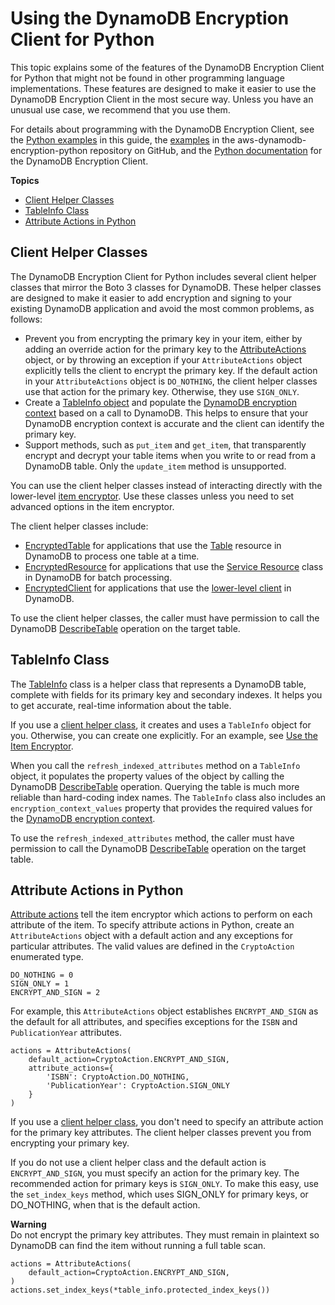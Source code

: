 # Using the DynamoDB Encryption Client for Python<a name="python-using"></a>

This topic explains some of the features of the DynamoDB Encryption Client for Python that might not be found in other programming language implementations\. These features are designed to make it easier to use the DynamoDB Encryption Client in the most secure way\. Unless you have an unusual use case, we recommend that you use them\.

For details about programming with the DynamoDB Encryption Client, see the [Python examples](python-examples.md) in this guide, the [examples](https://github.com/aws/aws-dynamodb-encryption-python/tree/master/examples) in the aws\-dynamodb\-encryption\-python repository on GitHub, and the [Python documentation](https://aws-dynamodb-encryption-python.readthedocs.io/en/latest/) for the DynamoDB Encryption Client\.

**Topics**
+ [Client Helper Classes](#python-helpers)
+ [TableInfo Class](#table-info)
+ [Attribute Actions in Python](#python-attribute-actions)

## Client Helper Classes<a name="python-helpers"></a>

The DynamoDB Encryption Client for Python includes several client helper classes that mirror the Boto 3 classes for DynamoDB\. These helper classes are designed to make it easier to add encryption and signing to your existing DynamoDB application and avoid the most common problems, as follows:
+ Prevent you from encrypting the primary key in your item, either by adding an override action for the primary key to the [AttributeActions](#python-attribute-actions) object, or by throwing an exception if your `AttributeActions` object explicitly tells the client to encrypt the primary key\. If the default action in your `AttributeActions` object is `DO_NOTHING`, the client helper classes use that action for the primary key\. Otherwise, they use `SIGN_ONLY`\.
+ Create a [TableInfo object](#python-helpers) and populate the [DynamoDB encryption context](concepts.md#encryption-context) based on a call to DynamoDB\. This helps to ensure that your DynamoDB encryption context is accurate and the client can identify the primary key\.
+ Support methods, such as `put_item` and `get_item`, that transparently encrypt and decrypt your table items when you write to or read from a DynamoDB table\. Only the `update_item` method is unsupported\.

You can use the client helper classes instead of interacting directly with the lower\-level [item encryptor](concepts.md#item-encryptor)\. Use these classes unless you need to set advanced options in the item encryptor\.

The client helper classes include:
+ [EncryptedTable](https://aws-dynamodb-encryption-python.readthedocs.io/en/latest/lib/encrypted/table.html#module-dynamodb_encryption_sdk.encrypted.table) for applications that use the [Table](http://boto3.amazonaws.com/v1/documentation/api/latest/reference/services/dynamodb.html#table) resource in DynamoDB to process one table at a time\.
+ [EncryptedResource](https://aws-dynamodb-encryption-python.readthedocs.io/en/latest/lib/encrypted/resource.html) for applications that use the [Service Resource](http://boto3.amazonaws.com/v1/documentation/api/latest/reference/services/dynamodb.html#service-resource) class in DynamoDB for batch processing\.
+ [EncryptedClient](https://aws-dynamodb-encryption-python.readthedocs.io/en/latest/lib/encrypted/client.html) for applications that use the [lower\-level client](http://boto3.amazonaws.com/v1/documentation/api/latest/reference/services/dynamodb.html#client) in DynamoDB\.

To use the client helper classes, the caller must have permission to call the DynamoDB [DescribeTable](http://docs.aws.amazon.com/amazondynamodb/latest/APIReference/API_DescribeTable.html) operation on the target table\.

## TableInfo Class<a name="table-info"></a>

The [TableInfo](https://aws-dynamodb-encryption-python.readthedocs.io/en/latest/lib/tools/structures.html#dynamodb_encryption_sdk.structures.TableInfo) class is a helper class that represents a DynamoDB table, complete with fields for its primary key and secondary indexes\. It helps you to get accurate, real\-time information about the table\.

If you use a [client helper class](#python-helpers), it creates and uses a `TableInfo` object for you\. Otherwise, you can create one explicitly\. For an example, see [Use the Item Encryptor](python-examples.md#python-example-item-encryptor)\.

When you call the `refresh_indexed_attributes` method on a `TableInfo` object, it populates the property values of the object by calling the DynamoDB [DescribeTable](http://docs.aws.amazon.com/amazondynamodb/latest/APIReference/API_DescribeTable.html) operation\. Querying the table is much more reliable than hard\-coding index names\. The `TableInfo` class also includes an `encryption_context_values` property that provides the required values for the [DynamoDB encryption context](concepts.md#encryption-context)\. 

To use the `refresh_indexed_attributes` method, the caller must have permission to call the DynamoDB [DescribeTable](http://docs.aws.amazon.com/amazondynamodb/latest/APIReference/API_DescribeTable.html) operation on the target table\.

## Attribute Actions in Python<a name="python-attribute-actions"></a>

[Attribute actions](concepts.md#attribute-actions) tell the item encryptor which actions to perform on each attribute of the item\. To specify attribute actions in Python, create an `AttributeActions` object with a default action and any exceptions for particular attributes\. The valid values are defined in the `CryptoAction` enumerated type\.

```
DO_NOTHING = 0
SIGN_ONLY = 1
ENCRYPT_AND_SIGN = 2
```

For example, this `AttributeActions` object establishes `ENCRYPT_AND_SIGN` as the default for all attributes, and specifies exceptions for the `ISBN` and `PublicationYear` attributes\.

```
actions = AttributeActions(
    default_action=CryptoAction.ENCRYPT_AND_SIGN,
    attribute_actions={
        'ISBN': CryptoAction.DO_NOTHING,
        'PublicationYear': CryptoAction.SIGN_ONLY
    }
)
```

If you use a [client helper class](#python-helpers), you don't need to specify an attribute action for the primary key attributes\. The client helper classes prevent you from encrypting your primary key\.

If you do not use a client helper class and the default action is `ENCRYPT_AND_SIGN`, you must specify an action for the primary key\. The recommended action for primary keys is `SIGN_ONLY`\. To make this easy, use the `set_index_keys` method, which uses SIGN\_ONLY for primary keys, or DO\_NOTHING, when that is the default action\.

**Warning**  
Do not encrypt the primary key attributes\. They must remain in plaintext so DynamoDB can find the item without running a full table scan\.

```
actions = AttributeActions(
    default_action=CryptoAction.ENCRYPT_AND_SIGN,
)
actions.set_index_keys(*table_info.protected_index_keys())
```